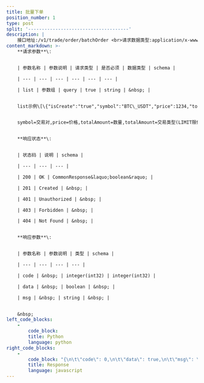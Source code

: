 ```yaml
---
title: 批量下单
position_number: 1
type: post
split: '-------------------------------------'
description: |
    接口地址:/v1/trade/order/batchOrder <br>请求数据类型:application/x-www-form-urlencoded
content_markdown: >-
    **请求参数**\:


    | 参数名称 | 参数说明 | 请求类型 | 是否必须 | 数据类型 | schema |

    | --- | --- | --- | --- | --- | --- |

    | list | 参数组 | query | true | string | &nbsp; |


    list示例\[\{"isCreate":"true","symbol":"BTC\_USDT","price":1234,"totalAmount":10,"tradeType":"LIMIT","direction":"BUY"\},\{"isCreate":"true","symbol":"BTC\_USDT","price":1234,"totalAmount":10,"tradeType":"LIMIT","direction":"BUY"\}\]


    symbol=交易对,price=价格,totalAmount=数量,totalAmount=交易类型(LIMIT限价,MARKET市价),direction=交易方向(BUY,SELL)


    **响应状态**\:


    | 状态码 | 说明 | schema |

    | --- | --- | --- |

    | 200 | OK | CommonResponse&laquo;boolean&raquo; |

    | 201 | Created | &nbsp; |

    | 401 | Unauthorized | &nbsp; |

    | 403 | Forbidden | &nbsp; |

    | 404 | Not Found | &nbsp; |


    **响应参数**\:


    | 参数名称 | 参数说明 | 类型 | schema |

    | --- | --- | --- | --- |

    | code | &nbsp; | integer(int32) | integer(int32) |

    | data | &nbsp; | boolean | &nbsp; |

    | msg | &nbsp; | string | &nbsp; |


    &nbsp;
left_code_blocks:
    -
        code_block:
        title: Python
        language: python
right_code_blocks:
    -
        code_block: "{\n\t\"code\": 0,\n\t\"data\": true,\n\t\"msg\": \"\"\n}\n"
        title: Response
        language: javascript
---
```

